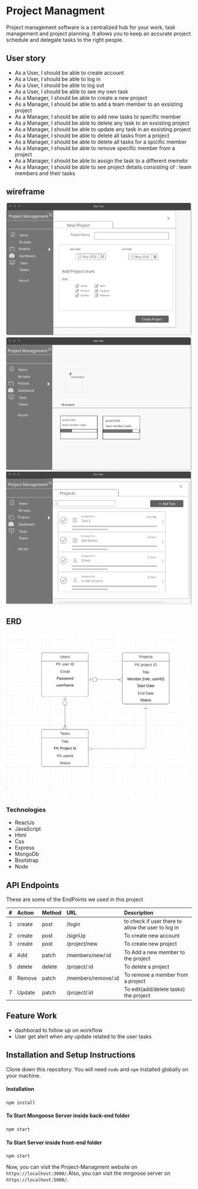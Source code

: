 # Project Managment
Project management software is a centralized hub for your work, task management and project planning. 
It allows you to keep an accurate project schedule and delegate tasks to the right people.


## User story
- As a User, I should be able to create account
- As a User, I should be able to log in
- As a User, I should be able to log out
- As a User, I should be able to see my own task
- As a Manager, I should be able to create a new project
- As a Manager, I should be able to add a team member to an exsisting project
- As a Manager, I should be able to add new tasks to specific member
- As a Manager, I should be able to delete any task to an exsisting project
- As a Manager, I should be able to update any task in an exsisting project
- As a Manager, I should be able to delete all tasks from a project
- As a Manager, I should be able to delete all tasks for a spicific member
- As a Manager, I should be able to remove specific member from a project
- As a Manager, I should be able to assign the task to a different memebr
- As a Manager, I should be able to see project details consisting of : team members and their tasks

## wireframe
![image](imgs/addProject.png)
![image](imgs/Home.png)
![image](imgs/tasks.png)

## ERD
![image](imgs/ERD.png)

### Technologies
- ReactJs
- JavaScript 
- Html
- Css
- Express
- MongoDb
- Bootstrap
- Node

## API Endpoints
These are some of the EndPoints we used in this project

| #  |  Action  |  Method |  URL  |  Description  |
| :------------ | :------------ | :------------ | :------------ | :------------ |
|  1|  create |post  |   /login |  to check if user there to allow the user to log in|
|   2|  create | post  |/signUp   | To create new account|
|   3|   create |post  |/project/new   | To create new project |
|   4|   Add | patch  | /members/new/:id  |To Add a new member to the project |
|   5|   delete | delete  |  /project/:id | To delete a project|
|   6|   Remove |patch   |/members/remove/:id   | To remove a member from a project|
|   7|    Update|patch   |/project/:id   |To edit(add/delete tasks) the project |


## Feature Work
- dashborad to follow up on workflow
- User get alert when any update related to the user tasks
## Installation and Setup Instructions
Clone down this repository. You will need `node` and `npm` installed globally on your machine.

#### Installation
`npm install`

#### To Start Mongoose Server inside back-end folder
`npm start`

#### To Start Server inside front-end folder
`npm start`

Now, you can visit the Project-Managment website on `https://localhost:3000/`.Also, you can visit the mngoose server on `https://localhost:5000/`.

